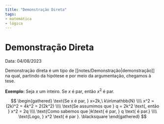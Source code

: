 ```yaml
---
title: "Demonstração Direta"
tags:
- matemática
- lógica
---
```

# Demonstração Direta

Data: 04/08/2023

Demonstração direta é um tipo de [[notes/Demonstração|demonstração]] na qual, partindo da hipótese e por meio da argumentação, chegamos à tese.

**Exemplo:** Seja $x$ um inteiro. Se $x$ é par, então $x^2$ é par.

$$
\begin{gathered}
\text{Se x é par, } x=2k,\ k\in\mathbb{N} \\\\
x^2 = (2k)^2 = 4k^2 = 2(2k^2) \\\\
\text{Se assumimos que } q = 2k^2 \text{, então } x^2 = 2q \\\\
\text{Como sabemos que }k\text{ é par, } q \text{ é par.} \\\\
\text{Logo, } x^2 \text{ é par }. \blacksquare
\end{gathered}
$$